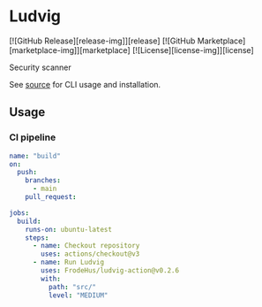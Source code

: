 # Ludvig

[![GitHub Release][release-img]][release]
[![GitHub Marketplace][marketplace-img]][marketplace]
[![License][license-img]][license]

Security scanner

See [source](https://github.com/frodehus/ludvig) for CLI usage and installation.

## Usage

### CI pipeline

```yaml
name: "build"
on:
  push:
    branches:
      - main
    pull_request:

jobs:
  build:
    runs-on: ubuntu-latest
    steps:
      - name: Checkout repository
        uses: actions/checkout@v3
      - name: Run Ludvig
        uses: FrodeHus/ludvig-action@v0.2.6
        with:
          path: "src/"
          level: "MEDIUM"
```
